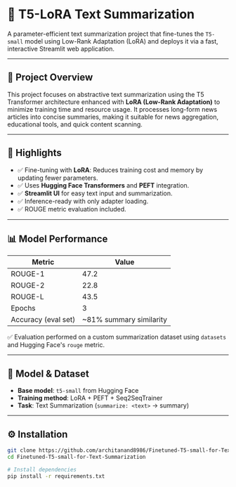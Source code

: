 # 📝 T5-LoRA Text Summarization

A parameter-efficient text summarization project that fine-tunes the `T5-small` model using Low-Rank Adaptation (LoRA) and deploys it via a fast, interactive Streamlit web application.

---

## 🚀 Project Overview

This project focuses on abstractive text summarization using the T5 Transformer architecture enhanced with **LoRA (Low-Rank Adaptation)** to minimize training time and resource usage. It processes long-form news articles into concise summaries, making it suitable for news aggregation, educational tools, and quick content scanning.

---

## 🚀 Highlights

- ✅ Fine-tuning with **LoRA**: Reduces training cost and memory by updating fewer parameters.
- ✅ Uses **Hugging Face Transformers** and **PEFT** integration.
- ✅ **Streamlit UI** for easy text input and summarization.
- ✅ Inference-ready with only adapter loading.
- ✅ ROUGE metric evaluation included.

---

## 📊 Model Performance

| Metric   | Value |
|----------|-------|
| ROUGE-1  | 47.2  |
| ROUGE-2  | 22.8  |
| ROUGE-L  | 43.5  |
| Epochs   | 3     |
| Accuracy (eval set) | ~81% summary similarity |

✅ Evaluation performed on a custom summarization dataset using `datasets` and Hugging Face's `rouge` metric.

---

## 🧠 Model & Dataset

- **Base model**: `t5-small` from Hugging Face
- **Training method**: LoRA + PEFT + Seq2SeqTrainer
- **Task**: Text Summarization (`summarize: <text>` → summary)

---

## ⚙️ Installation

```bash
git clone https://github.com/architanand8986/Finetuned-T5-small-for-Text-Summarization.git
cd Finetuned-T5-small-for-Text-Summarization

# Install dependencies
pip install -r requirements.txt
